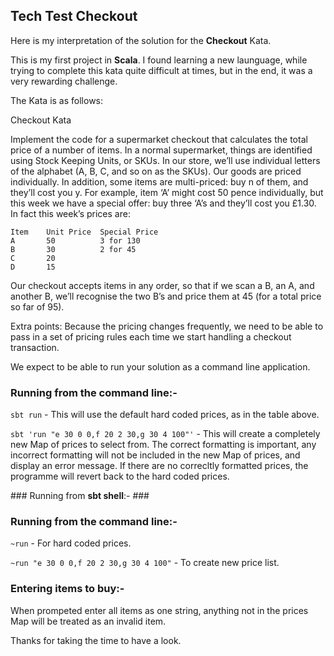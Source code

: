## Tech Test Checkout

Here is my interpretation of the solution for the **Checkout** Kata.

This is my first project in **Scala**. I found learning a new launguage, while trying to complete this kata quite difficult at times, but in the end, it was a very rewarding challenge.

The Kata is as follows:

Checkout Kata

Implement the code for a supermarket checkout that calculates the total price of a number of items. In a normal supermarket, things are identified using Stock Keeping Units, or SKUs. In our store, we’ll use individual letters of the alphabet (A, B, C, and so on as the SKUs). Our goods are priced individually. In addition, some items are multi-priced: buy n of them, and they’ll cost you y. For example, item ‘A’ might cost 50 pence individually, but this week we have a special offer: buy three ‘A’s and they’ll cost you £1.30. In fact this week’s prices are:

```
Item    Unit Price  Special Price
A       50          3 for 130
B       30          2 for 45
C       20
D       15
```

Our checkout accepts items in any order, so that if we scan a B, an A, and another B, we’ll recognise the two B’s and price them at 45 (for a total price so far of 95). 

Extra points: Because the pricing changes frequently, we need to be able to pass in a set of pricing rules each time we start handling a checkout transaction.

We expect to be able to run your solution as a command line application.

### Running from the **command line**:- ###

`sbt run` - This will use the default hard coded prices, as in the table above.

`sbt 'run "e 30 0 0,f 20 2 30,g 30 4 100"'` - This will create a completely new Map of prices to select from. The correct formatting is important, any incorrect formatting will not be included in the new Map of prices, and display an error message. If there are no correcltly formatted prices, the programme will revert back to the hard coded prices.

### Running from **sbt shell**:- ###
### Running from the **command line**:- ###

`~run` - For hard coded prices.

`~run "e 30 0 0,f 20 2 30,g 30 4 100"` - To create new price list.

### Entering items to buy:- ###

When prompeted enter all items as one string, anything not in the prices Map will be treated as an invalid item.


Thanks for taking the time to have a look.




